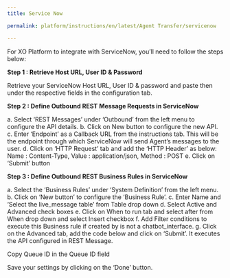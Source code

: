 ```yaml
---
title: Service Now

permalink: platform/instructions/en/latest/Agent Transfer/servicenow

---
```

For XO Platform to integrate with ServiceNow, you’ll need to follow the steps below:

<container>

**Step 1 : Retrieve Host URL, User ID & Password**

Retrieve your ServiceNow Host URL, User ID & password and paste then under the respective fields in the configuration tab.

</container>

<container>

**Step 2 : Define Outbound REST Message Requests in ServiceNow**
 
a. Select ‘REST Messages’ under ‘Outbound’ from the left menu to configure the API details.
b. Click on New button to configure the new API.
c. Enter ‘Endpoint’ as a Callback URL from the instructions tab. This will be the endpoint through which ServiceNow will send Agent’s messages to the user.
d. Click on ‘HTTP Request’ tab and add the ‘HTTP Header’ as below:
   Name : Content-Type, Value : application/json, Method : POST
e. Click on ‘Submit’ button

</container>

<container>
 
**Step 3 : Define Outbound REST Business Rules in ServiceNow**
 
a. Select the ‘Business Rules’ under ‘System Definition’ from the left menu.
b. Click on ‘New button’ to configure the ‘Business Rule’.
c. Enter Name and ‘Select the live_message table’ from Table drop down
d. Select Active and Advanced check boxes
e. Click on When to run tab and select after from When drop down and select Insert checkbox
f. Add Filter conditions to execute this Business rule if created by is not a chatbot_interface.
g. Click on the Advanced tab, add the code below and click on ‘Submit’. It executes the API configured in REST Message.

</container>

<container>
 
Copy Queue ID in the Queue ID field

Save your settings by clicking on the ‘Done’ button.

</container>

